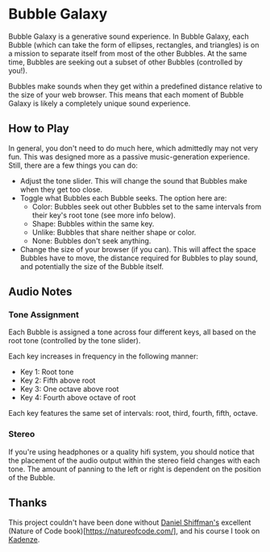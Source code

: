 # Bubble Galaxy
Bubble Galaxy is a generative sound experience. In Bubble Galaxy, each Bubble (which can take the form of ellipses, rectangles, and triangles) is on a mission to separate itself from most of the other Bubbles. At the same time, Bubbles are seeking out a subset of other Bubbles (controlled by you!).

Bubbles make sounds when they get within a predefined distance relative to the size of your web browser. This means that each moment of Bubble Galaxy is likely a completely unique sound experience.

## How to Play
In general, you don't need to do much here, which admittedly may not very fun. This was designed more as a passive music-generation experience. Still, there are a few things you can do:
- Adjust the tone slider. This will change the sound that Bubbles make when they get too close.
- Toggle what Bubbles each Bubble seeks. The option here are:
  - Color: Bubbles seek out other Bubbles set to the same intervals from their key's root tone (see more info below).
  - Shape: Bubbles within the same key.
  - Unlike: Bubbles that share neither shape or color.
  - None: Bubbles don't seek anything.
- Change the size of your browser (if you can). This will affect the space Bubbles have to move, the distance required for Bubbles to play sound, and potentially the size of the Bubble itself.

## Audio Notes

### Tone Assignment
Each Bubble is assigned a tone across four different keys, all based on the root tone (controlled by the tone slider).

Each key increases in frequency in the following manner:
- Key 1: Root tone
- Key 2: Fifth above root
- Key 3: One octave above root
- Key 4: Fourth above octave of root

Each key features the same set of intervals: root, third, fourth, fifth, octave.

### Stereo
If you're using headphones or a quality hifi system, you should notice that the placement of the audio output within the stereo field changes with each tone. The amount of panning to the left or right is dependent on the position of the Bubble.

## Thanks
This project couldn't have been done without [Daniel Shiffman's](http://shiffman.net/) excellent (Nature of Code book)[https://natureofcode.com/], and his course I took on [Kadenze](https://www.kadenze.com/courses/the-nature-of-code/info).
